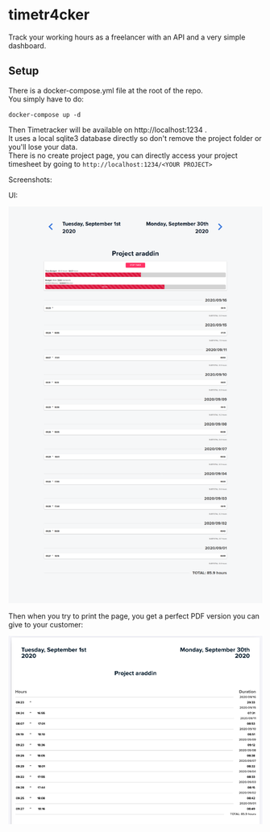 # timetr4cker
Track your working hours as a freelancer with an API and a very simple dashboard.

## Setup

There is a docker-compose.yml file at the root of the repo.  
You simply have to do:

```
docker-compose up -d
```

Then Timetracker will be available on http://localhost:1234 .  
It uses a local sqlite3 database directly so don't remove the project folder or you'll lose your data.  
There is no create project page, you can directly access your project timesheet by going to `http://localhost:1234/<YOUR PROJECT>`

Screenshots:

UI:

<a href="./assets/screenshot.png"><img src="./assets/screenshot.png"/></a>

Then when you try to print the page, you get a perfect PDF version you can give to your customer:

<a href="./assets/screenshot_pdf.png"><img src="./assets/screenshot_pdf.png"/></a>
